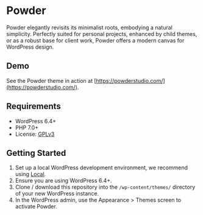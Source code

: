 # Powder

Powder elegantly revisits its minimalist roots, embodying a natural simplicity. Perfectly suited for personal projects, enhanced by child themes, or as a robust base for client work, Powder offers a modern canvas for WordPress design.

## Demo

See the Powder theme in action at [https://powderstudio.com/](https://powderstudio.com/).

## Requirements

- WordPress 6.4+
- PHP 7.0+
- License: [GPLv3](https://www.gnu.org/licenses/gpl-3.0.html)

## Getting Started

1. Set up a local WordPress development environment, we recommend using [Local](https://localwp.com/).
2. Ensure you are using WordPress 6.4+.
3. Clone / download this repository into the `/wp-content/themes/` directory of your new WordPress instance.
4. In the WordPress admin, use the Appearance > Themes screen to activate Powder.
